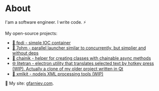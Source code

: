 # About

I'am a software engineer. I write code. ⚡

My open-source projects:
- [💉 fpdi - simple IOC container](https://github.com/georgyfarniev/fpdi)
- [🔧 7ohm - parallel launcher similar to concurrently, but simplier and without deps](https://github.com/georgyfarniev/7ohm)
- [🔗 chainik - helper for creating classes with chainable async methods](https://github.com/georgyfarniev/chainik)
- [🌐 litetran - electron utility that translates selected text by hotkey press (WIP). Actually a clone of my older project written in Qt](https://github.com/georgyfarniev/litetran)
- [📜 xmlkit - nodejs XML processing tools (WIP)](https://github.com/georgyfarniev/xmlkit)

👷 My site: [gfarniev.com](https://gfarniev.com).
